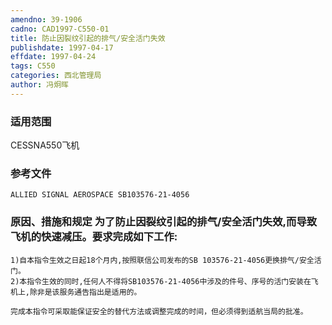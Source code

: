 ```yaml
---
amendno: 39-1906
cadno: CAD1997-C550-01
title: 防止因裂纹引起的排气/安全活门失效
publishdate: 1997-04-17
effdate: 1997-04-24
tags: C550
categories: 西北管理局
author: 冯炯晖
---
```


### 适用范围 
CESSNA550飞机

### 参考文件
    ALLIED SIGNAL AEROSPACE SB103576-21-4056 

### 原因、措施和规定 为了防止因裂纹引起的排气/安全活门失效,而导致飞机的快速减压。要求完成如下工作: 
    1)自本指令生效之日起18个月内,按照联信公司发布的SB 103576-21-4056更换排气/安全活门。 
    2)本指令生效的同时,任何人不得将SB103576-21-4056中涉及的件号、序号的活门安装在飞机上,除非是该服务通告指出是适用的。 

    完成本指令可采取能保证安全的替代方法或调整完成的时间，但必须得到适航当局的批准。
